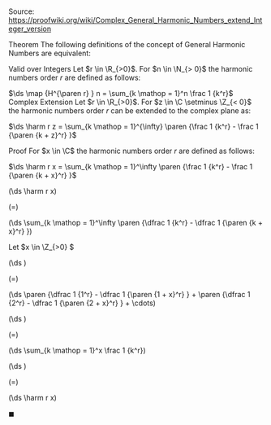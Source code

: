 # 

Source: https://proofwiki.org/wiki/Complex_General_Harmonic_Numbers_extend_Integer_version



Theorem
The following definitions of the concept of General Harmonic Numbers are equivalent:

Valid over Integers
Let $r \in \R_{>0}$.
For $n \in \N_{> 0}$ the harmonic numbers order $r$ are defined as follows:

$\ds \map {H^{\paren r} } n = \sum_{k \mathop = 1}^n \frac 1 {k^r}$
Complex Extension
Let $r \in \R_{>0}$.
For $z \in \C \setminus \Z_{< 0}$ the harmonic numbers order $r$ can be extended to the complex plane as:

$\ds \harm r z = \sum_{k \mathop = 1}^{\infty} \paren {\frac 1 {k^r} - \frac 1 {\paren {k + z}^r} }$


Proof
For $x \in \C$ the harmonic numbers order $r$ are defined as follows:

$\ds \harm r x = \sum_{k \mathop = 1}^\infty \paren {\frac 1 {k^r} - \frac 1 {\paren {k + x}^r} }$













\(\ds \harm r x\)

\(=\)







\(\ds \sum_{k \mathop = 1}^\infty \paren {\dfrac 1 {k^r} - \dfrac 1 {\paren {k + x}^r} }\)





Let $x \in \Z_{>0} $














\(\ds \)

\(=\)







\(\ds \paren {\dfrac 1 {1^r} - \dfrac 1 {\paren {1 + x}^r} } + \paren {\dfrac 1 {2^r} - \dfrac 1 {\paren {2 + x}^r} } + \cdots\)




















\(\ds \)

\(=\)







\(\ds \sum_{k \mathop = 1}^x \frac 1 {k^r}\)




















\(\ds \)

\(=\)







\(\ds \harm r x\)









$\blacksquare$






